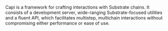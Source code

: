 Capi is a framework for crafting interactions with Substrate chains. It consists of a development server, wide-ranging Substrate-focused utilities and a fluent API, which facilitates multistep, multichain interactions without compromising either performance or ease of use.
